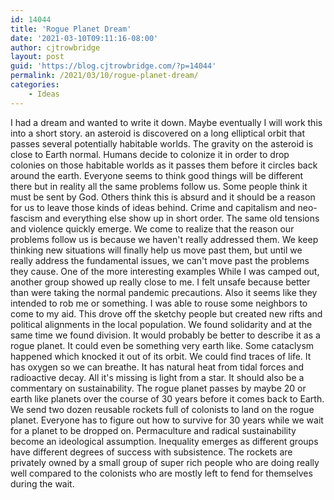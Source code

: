 ```yaml
---
id: 14044
title: 'Rogue Planet Dream'
date: '2021-03-10T09:11:16-08:00'
author: cjtrowbridge
layout: post
guid: 'https://blog.cjtrowbridge.com/?p=14044'
permalink: /2021/03/10/rogue-planet-dream/
categories:
    - Ideas
---
```


I had a dream and wanted to write it down. Maybe eventually I will work this into a short story. an asteroid is discovered on a long elliptical orbit that passes several potentially habitable worlds. The gravity on the asteroid is close to Earth normal. Humans decide to colonize it in order to drop colonies on those habitable worlds as it passes them before it circles back around the earth. Everyone seems to think good things will be different there but in reality all the same problems follow us. Some people think it must be sent by God. Others think this is absurd and it should be a reason for us to leave those kinds of ideas behind. Crime and capitalism and neo-fascism and everything else show up in short order. The same old tensions and violence quickly emerge. We come to realize that the reason our problems follow us is because we haven't really addressed them. We keep thinking new situations will finally help us move past them, but until we really address the fundamental issues, we can't move past the problems they cause. One of the more interesting examples While I was camped out, another group showed up really close to me. I felt unsafe because better than were taking the normal pandemic precautions. Also it seems like they intended to rob me or something. I was able to rouse some neighbors to come to my aid. This drove off the sketchy people but created new rifts and political alignments in the local population. We found solidarity and at the same time we found division. It would probably be better to describe it as a rogue planet. It could even be something very earth like. Some cataclysm happened which knocked it out of its orbit. We could find traces of life. It has oxygen so we can breathe. It has natural heat from tidal forces and radioactive decay. All it's missing is light from a star. It should also be a commentary on sustainability. The rogue planet passes by maybe 20 or earth like planets over the course of 30 years before it comes back to Earth. We send two dozen reusable rockets full of colonists to land on the rogue planet. Everyone has to figure out how to survive for 30 years while we wait for a planet to be dropped on. Permaculture and radical sustainability become an ideological assumption. Inequality emerges as different groups have different degrees of success with subsistence. The rockets are privately owned by a small group of super rich people who are doing really well compared to the colonists who are mostly left to fend for themselves during the wait.